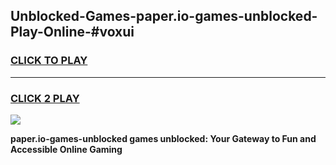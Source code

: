 
## Unblocked-Games-paper.io-games-unblocked-Play-Online-#voxui
<h3>
<a href="https://premium.freeplayer.one?title=paper.io-games-unblocked&ref=27F">CLICK TO PLAY</a></h3>
<hr>

<h3>
<a href="https://premium.freeplayer.one?title=paper.io-games-unblocked&ref=27F">CLICK 2 PLAY</a>
  
</h3>

<a href="https://premium.freeplayer.one?title=paper.io-games-unblocked&ref=27F"><img src="https://clearcache.store/games.png"></a>


**paper.io-games-unblocked games unblocked: Your Gateway to Fun and Accessible Online Gaming**
